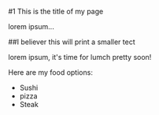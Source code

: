 #1 This is the title of my page

lorem ipsum...

##I believer this will print a smaller tect

lorem ipsum, it's time for lumch pretty soon!

Here are my food options:
* Sushi
* pizza
* Steak
